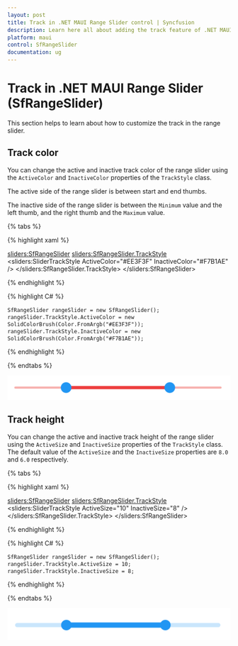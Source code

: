 ```yaml
---
layout: post
title: Track in .NET MAUI Range Slider control | Syncfusion
description: Learn here all about adding the track feature of .NET MAUI Range Slider (SfRangeSlider) control and more.
platform: maui
control: SfRangeSlider
documentation: ug
---
```


# Track in .NET MAUI Range Slider (SfRangeSlider)

This section helps to learn about how to customize the track in the range slider.

## Track color

You can change the active and inactive track color of the range slider using the `ActiveColor` and `InactiveColor` properties of the `TrackStyle` class.

The active side of the range slider is between start and end thumbs.

The inactive side of the range slider is between the `Minimum` value and the left thumb, and the right thumb and the `Maximum` value.

{% tabs %}

{% highlight xaml %}

   <sliders:SfRangeSlider>
      <sliders:SfRangeSlider.TrackStyle>
         <sliders:SliderTrackStyle ActiveColor="#EE3F3F" InactiveColor="#F7B1AE" />
      </sliders:SfRangeSlider.TrackStyle>
   </sliders:SfRangeSlider>

{% endhighlight %}

{% highlight C# %}

    SfRangeSlider rangeSlider = new SfRangeSlider();
	rangeSlider.TrackStyle.ActiveColor = new SolidColorBrush(Color.FromArgb("#EE3F3F"));
	rangeSlider.TrackStyle.InactiveColor = new SolidColorBrush(Color.FromArgb("#F7B1AE"));

{% endhighlight %}

{% endtabs %}

![RangeSlider track color](images/track/track-color.png)

## Track height

You can change the active and inactive track height of the range slider using the `ActiveSize` and `InactiveSize` properties of the `TrackStyle` class. The default value of the `ActiveSize` and the `InactiveSize` properties are `8.0` and `6.0` respectively.

{% tabs %}

{% highlight xaml %}

   <sliders:SfRangeSlider>
     <sliders:SfRangeSlider.TrackStyle>
        <sliders:SliderTrackStyle ActiveSize="10" InactiveSize="8" />
     </sliders:SfRangeSlider.TrackStyle>
   </sliders:SfRangeSlider>

{% endhighlight %}

{% highlight C# %}

    SfRangeSlider rangeSlider = new SfRangeSlider();
	rangeSlider.TrackStyle.ActiveSize = 10;
	rangeSlider.TrackStyle.InactiveSize = 8;

{% endhighlight %}

{% endtabs %}

![RangeSlider track size](images/track/track-size.png)

